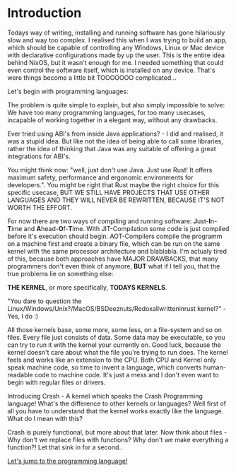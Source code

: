 # Introduction

Todays way of writing, installing and running software has gone hilariously
slow and way too complex. I realised this when I was trying to build an app,
which should be capable of controlling any Windows, Linux or Mac device
with declarative configurations made by up the user. This is the entire idea
behind NixOS, but it wasn't enough for me. I needed something that could even
control the software itself, which is installed on any device. That's were
things become a little bit TOOOOOOO complicated...

Let's begin with programming languages:

The problem is quite simple to explain, but also simply impossible to solve: 
We have too many programming languages, for too many usecases, incapable of 
working together in a elegant way, without any drawbacks. 

Ever tried using ABI's from inside Java applications? - I did and realised,
it was a stupid idea. But like not the idea of being able to call
some libraries, rather the idea of thinking that Java was any suitable of 
offering a great integrations for ABI's.

You might think now: "well, just don't use Java. Just use Rust! It offers
maximum safety, performance and ergonomic environments for developers.".
You might be right that Rust maybe the right choice for this specific usecase, BUT
WE STILL HAVE PROJECTS THAT USE OTHER LANGUAGES AND THEY WILL NEVER BE
REWRITTEN, BECAUSE IT'S NOT WORTH THE EFFORT.

For now there are two ways of compiling and running software: **J**ust-**I**n-**T**ime and
**A**head-**O**f-**T**ime. With JIT-Compilation some code is just compiled before it's
execution should begin. AOT-Compilers compile the programm on a machine first and
create a binary file, which can be run on the same kernel with the same processor architecture and 
blablabla. I'm actualy tired of this, because both approaches have MAJOR DRAWBACKS, that many programmers
don't even think of anymore, **BUT** what if I tell you, that the true problems lie on
something else:

**THE KERNEL**, or more specifically, **TODAYS KERNELS**.

"You dare to question the Linux/Windows/Unix?/MacOS/BSDeeznuts/Redoxallwritteninrust kernel?" - Yes, I do :)

All those kernels base, some more, some less, on a file-system and so on files. Every file just
consists of data. Some data may be executable, so you can try to run it with the kernel your currently
on. Good luck, because the kernel doesn't care about what the file you're trying to run does.
The kernel feels and works like an extension to the CPU. Both CPU and Kernel
only speak machine code, so time to invent a language, which converts human-readable code
to machine code. It's just a mess and I don't even want to begin with regular files or drivers.

Introducing Crash - A kernel which speaks the Crash Programming language!
What's the difference to other kernels or languages? Well first of all you have 
to understand that the kernel works exactly like the language.
What do I mean with this?

Crash is purely functional, but more about that later.
Now think about files - Why don't we replace files with functions?
Why don't we make everything a function?! Let that sink in for a second..

[Let's jump to the programming language!](language)
